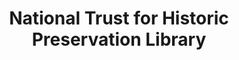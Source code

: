 ---
layout: repo
title: "National Trust for Historic Preservation Library"
id: 1805
permalink: repos/1805/
---